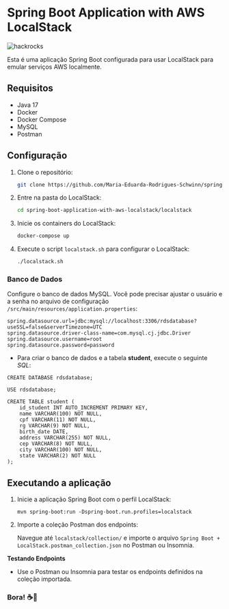 # Spring Boot Application with AWS LocalStack

![hackrocks](https://media4.giphy.com/media/v1.Y2lkPTc5MGI3NjExMDUzNnlydTR5dzVqMHB3OXNkNHVhczl1MXR0cHl5cmo0cWh0cWg0aiZlcD12MV9pbnRlcm5hbF9naWZfYnlfaWQmY3Q9Zw/fc421YtZqhJMcKxJ6s/giphy.webp)

Esta é uma aplicação Spring Boot configurada para usar LocalStack para emular serviços AWS localmente.

## Requisitos

- Java 17
- Docker
- Docker Compose
- MySQL
- Postman

## Configuração

1. Clone o repositório:
   ```bash
   git clone https://github.com/Maria-Eduarda-Rodrigues-Schwinn/spring-boot-application-with-aws-localstack.git

2. Entre na pasta do LocalStack:
   ```bash
   cd spring-boot-application-with-aws-localstack/localstack

3. Inicie os containers do LocalStack:
   ```bash
   docker-compose up

4. Execute o script `localstack.sh` para configurar o LocalStack:
   ```bash
   ./localstack.sh

### Banco de Dados

Configure o banco de dados MySQL. Você pode precisar ajustar o usuário e a senha no arquivo de configuração
`/src/main/resources/application.properties`:

```
spring.datasource.url=jdbc:mysql://localhost:3306/rdsdatabase?useSSL=false&serverTimezone=UTC
spring.datasource.driver-class-name=com.mysql.cj.jdbc.Driver
spring.datasource.username=root
spring.datasource.password=password
```

- Para criar o banco de dados e a tabela **student**, execute o seguinte _SQL_:

````
CREATE DATABASE rdsdatabase;

USE rdsdatabase;

CREATE TABLE student (
    id_student INT AUTO_INCREMENT PRIMARY KEY,
    name VARCHAR(100) NOT NULL,
    cpf VARCHAR(11) NOT NULL,
    rg VARCHAR(9) NOT NULL,
    birth_date DATE,
    address VARCHAR(255) NOT NULL,
    cep VARCHAR(8) NOT NULL,
    city VARCHAR(100) NOT NULL,
    state VARCHAR(2) NOT NULL
);
````

## Executando a aplicação

1. Inicie a aplicação Spring Boot com o perfil LocalStack:

   ``mvn spring-boot:run -Dspring-boot.run.profiles=localstack``


2. Importe a coleção Postman dos endpoints:

   Navegue até `localstack/collection/` e importe o arquivo `Spring Boot + LocalStack.postman_collection.json` no
   Postman ou Insomnia.

**Testando Endpoints**

- Use o Postman ou Insomnia para testar os endpoints definidos na coleção importada.

### Bora! ☕🚀